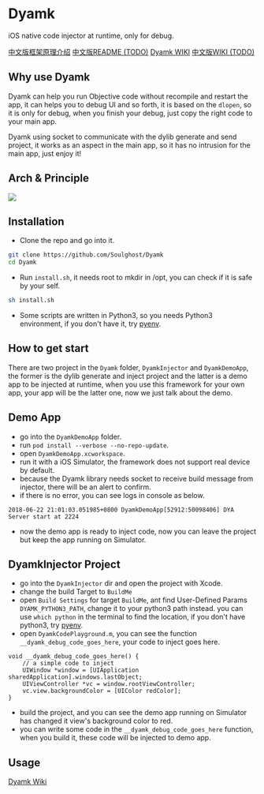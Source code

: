 # Dyamk
iOS native code injector at runtime, only for debug.

[中文版框架原理介绍](https://juejin.im/post/5b41a908e51d4519962e87e8)
[中文版README (TODO)](#)
[Dyamk WIKI](https://github.com/Soulghost/Dyamk/wiki/Basic-Usage)
[中文版WIKI (TODO)](#)

## Why use Dyamk
Dyamk can help you run Objective code without recompile and restart the app, it can helps you to debug UI and so forth, it is based on the `dlopen`, so it is only for debug, when you finish your debug, just copy the right code to your main app.

Dyamk using socket to communicate with the dylib generate and send project, it works as an aspect in the main app, so it has no intrusion for the main app, just enjoy it!

## Arch & Principle
![](https://raw.githubusercontent.com/Soulghost/Dyamk/master/arch/arch.png)

## Installation
- Clone the repo and go into it.
```bash
git clone https://github.com/Soulghost/Dyamk
cd Dyamk
```

- Run `install.sh`, it needs root to mkdir in /opt, you can check if it is safe by your self.
```bash
sh install.sh
```

- Some scripts are written in Python3, so you needs Python3 environment, if you don't have it, try [pyenv](https://github.com/pyenv/pyenv). 

## How to get start
There are two project in the `Dyamk` folder, `DyamkInjector` and `DyamkDemoApp`, the former is the dylib generate and inject project and the latter is a demo app to be injected at runtime, when you use this framework for your own app, your app will be the latter one, now we just talk about the demo.

## Demo App
- go into the `DyamkDemoApp` folder.
- run `pod install --verbose --no-repo-update`.
- open `DyamkDemoApp.xcworkspace`.
- run it with a iOS Simulator, the framework does not support real device by default.
- because the Dyamk library needs socket to receive build message from injector, there will be an alert to confirm.
- if there is no error, you can see logs in console as below.
```plain
2018-06-22 21:01:03.051985+0800 DyamkDemoApp[52912:50098406] DYA Server start at 2224
```
- now the demo app is ready to inject code, now you can leave the project but keep the app running on Simulator.

## DyamkInjector Project
- go into the `DyamkInjector` dir and open the project with Xcode.
- change the build Target to `BuildMe`
- open `Build Settings` for target `BuildMe`, ant find User-Defined Params `DYAMK_PYTHON3_PATH`, change it to your python3 path instead. you can use `which python` in the terminal to find the location, if you don't have python3, try [pyenv](https://github.com/pyenv/pyenv).
- open `DyamkCodePlayground.m`, you can see the function `__dyamk_debug_code_goes_here`, your code to inject goes here.
```objc
void __dyamk_debug_code_goes_here() {
    // a simple code to inject
    UIWindow *window = [UIApplication sharedApplication].windows.lastObject;
    UIViewController *vc = window.rootViewController;
    vc.view.backgroundColor = [UIColor redColor];
}
```
- build the project, and you can see the demo app running on Simulator has changed it view's background color to red.
- you can write some code in the `__dyamk_debug_code_goes_here` function, when you build it, these code will be injected to demo app.

## Usage
[Dyamk Wiki](https://github.com/Soulghost/Dyamk/wiki/Basic-Usage)
